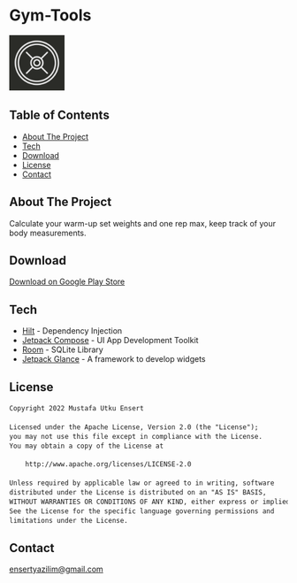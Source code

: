 # Gym-Tools

<div align="left">
 <img src="app/src/main/ic_launcher-playstore.png" width="100"/>
</div>


## Table of Contents
* [About The Project](#about-the-project)
* [Tech](#tech)
* [Download](#download)
* [License](#license)
* [Contact](#contact)


## About The Project
Calculate your warm-up set weights and one rep max, keep track of your body measurements.


## Download
[Download on Google Play Store](https://play.google.com/store/apps/details?id=com.mutkuensert.gymtools)


## Tech
* [Hilt](https://developer.android.com/training/dependency-injection/hilt-android) - Dependency Injection
* [Jetpack Compose](https://developer.android.com/jetpack/compose) - UI App Development Toolkit
* [Room](https://developer.android.com/training/data-storage/room) - SQLite Library
* [Jetpack Glance](https://developer.android.com/jetpack/compose/glance) - A framework to develop widgets


## License
```xml
Copyright 2022 Mustafa Utku Ensert

Licensed under the Apache License, Version 2.0 (the "License");
you may not use this file except in compliance with the License.
You may obtain a copy of the License at

    http://www.apache.org/licenses/LICENSE-2.0

Unless required by applicable law or agreed to in writing, software
distributed under the License is distributed on an "AS IS" BASIS,
WITHOUT WARRANTIES OR CONDITIONS OF ANY KIND, either express or implied.
See the License for the specific language governing permissions and
limitations under the License.
```

## Contact
[ensertyazilim@gmail.com](#)
